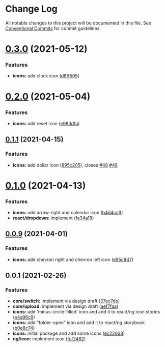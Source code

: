 # Change Log

All notable changes to this project will be documented in this file.
See [Conventional Commits](https://conventionalcommits.org) for commit guidelines.

# [0.3.0](https://github.com/Mezzanine-UI/mezzanine/compare/@mezzanine-ui/icons@0.2.0...@mezzanine-ui/icons@0.3.0) (2021-05-12)

### Features

- **icons:** add clock icon ([d8ff505](https://github.com/Mezzanine-UI/mezzanine/commit/d8ff505e46fbf84fbdf4a3a24f850e824142d7f1))

# [0.2.0](https://github.com/Mezzanine-UI/mezzanine/compare/@mezzanine-ui/icons@0.1.1...@mezzanine-ui/icons@0.2.0) (2021-05-04)

### Features

- **icons:** add reset icon ([e98ddfa](https://github.com/Mezzanine-UI/mezzanine/commit/e98ddfa8d262afa97268a82cd95dd24eaa555a39))

## [0.1.1](https://github.com/Mezzanine-UI/mezzanine/compare/@mezzanine-ui/icons@0.1.0...@mezzanine-ui/icons@0.1.1) (2021-04-15)

### Features

- **icons:** add dollar icon ([895c205](https://github.com/Mezzanine-UI/mezzanine/commit/895c205064a8c8b371c085ea093602c91b40ea12)), closes [#48](https://github.com/Mezzanine-UI/mezzanine/issues/48) [#48](https://github.com/Mezzanine-UI/mezzanine/issues/48)

# [0.1.0](https://github.com/Mezzanine-UI/mezzanine/compare/@mezzanine-ui/icons@0.0.9...@mezzanine-ui/icons@0.1.0) (2021-04-13)

### Features

- **icons:** add arrow-right and calendar icon ([b4d4cc9](https://github.com/Mezzanine-UI/mezzanine/commit/b4d4cc9ec68ba97b5b3439447588ce3f5ab425bf))
- **react/dropdown:** implement ([fa34a18](https://github.com/Mezzanine-UI/mezzanine/commit/fa34a18335aab42932a1f1e1ce8cfa0a8f02dc9a))

## [0.0.9](https://github.com/Mezzanine-UI/mezzanine/compare/@mezzanine-ui/icons@0.0.1...@mezzanine-ui/icons@0.0.9) (2021-04-01)

### Features

- **icons:** add chevron right and chevron left icon ([e95c847](https://github.com/Mezzanine-UI/mezzanine/commit/e95c8474c15fadb6f461fa0550d538376bed725e))

## 0.0.1 (2021-02-26)

### Features

- **core/switch:** implement via design draft ([37ec7de](https://github.com/Mezzanine-UI/mezzanine/commit/37ec7deabf15cefe7d39d72fb688288d23d73a46))
- **core/upload:** implement via design draft ([aef7faa](https://github.com/Mezzanine-UI/mezzanine/commit/aef7faae9a0637296d2329db1d82900f40384fc3))
- **icons:** add 'minus-circle-filled' icon and add it to react/ng icon stories ([e4a96c9](https://github.com/Mezzanine-UI/mezzanine/commit/e4a96c98c38f4bf7fe2272fc6e1358b22113e552))
- **icons:** add "folder-open" icon and add it to react/ng storybook ([b0e8c74](https://github.com/Mezzanine-UI/mezzanine/commit/b0e8c74e0c0253639169f730deffb938789a5cbe))
- **icons:** initial package and add some icons ([ec22668](https://github.com/Mezzanine-UI/mezzanine/commit/ec22668c84645243ea21d25c8fef4e9f3ff5acd9))
- **ng/icon:** implement icon ([fcf2482](https://github.com/Mezzanine-UI/mezzanine/commit/fcf248253a7b405451ff5e8a5febbce3b474fb70))
